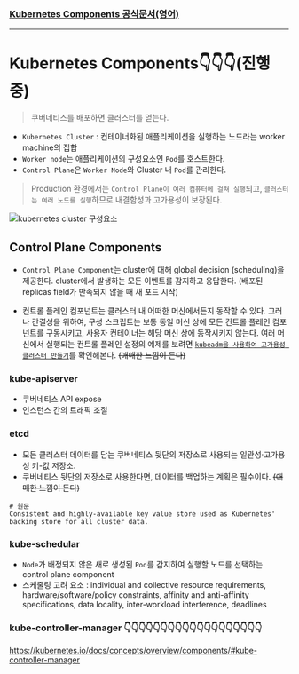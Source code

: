 ### [Kubernetes Components 공식문서(영어)](https://kubernetes.io/docs/concepts/overview/components/)

---

# Kubernetes Components👇👇👇(진행중)
>  쿠버네티스를 배포하면 클러스터를 얻는다.
* `Kubernetes Cluster` : 컨테이너화된 애플리케이션을 실행하는 노드라는 worker machine의 집합
* `Worker node`는 애플리케이션의 구성요소인 `Pod`를 호스트한다.
* `Control Plane`은 `Worker Node`와 Cluster 내 `Pod`를 관리한다.  

> Production 환경에서는 `Control Plane이 여러 컴퓨터에 걸쳐 실행`되고, `클러스터는 여러 노드를 실행`하므로 내결함성과 고가용성이 보장된다. 

![kubernetes cluster 구성요소 ](https://d33wubrfki0l68.cloudfront.net/2475489eaf20163ec0f54ddc1d92aa8d4c87c96b/e7c81/images/docs/components-of-kubernetes.svg)  

## Control Plane Components
* `Control Plane Component`는 cluster에 대해 global decision (scheduling)을 제공한다. cluster에서 발생하는 모든 이벤트를 감지하고 응답한다. (배포된 replicas field가 만족되지 않을 때 새 포드 시작)

* 컨트롤 플레인 컴포넌트는 클러스터 내 어떠한 머신에서든지 동작할 수 있다. 그러나 간결성을 위하여, 구성 스크립트는 보통 동일 머신 상에 모든 컨트롤 플레인 컴포넌트를 구동시키고, 사용자 컨테이너는 해당 머신 상에 동작시키지 않는다. 여러 머신에서 실행되는 컨트롤 플레인 설정의 예제를 보려면 [`kubeadm을 사용하여 고가용성 클러스터 만들기`](https://kubernetes.io/docs/setup/production-environment/tools/kubeadm/high-availability/)를 확인해본다. 
~~(애매한 느낌이 든다)~~

### kube-apiserver
* 쿠버네티스 API expose
* 인스턴스 간의 트래픽 조절

### etcd
* 모든 클러스터 데이터를 담는 쿠버네티스 뒷단의 저장소로 사용되는 일관성·고가용성 키-값 저장소.
* 쿠버네티스 뒷단의 저장소로 사용한다면, 데이터를 백업하는 계획은 필수이다. 
~~(애매한 느낌이 든다)~~
```
# 원문
Consistent and highly-available key value store used as Kubernetes' backing store for all cluster data.
```

### kube-schedular
* `Node`가 배정되지 않은 새로 생성된 `Pod`를 감지하여 실행할 노드를 선택하는 control plane component
* 스케줄링 고려 요소 : individual and collective resource requirements, hardware/software/policy constraints, affinity and anti-affinity specifications, data locality, inter-workload interference, deadlines

### kube-controller-manager 👇👇👇👇👇👇👇👇👇👇👇👇👇👇👇👇👇👇👇
https://kubernetes.io/docs/concepts/overview/components/#kube-controller-manager 